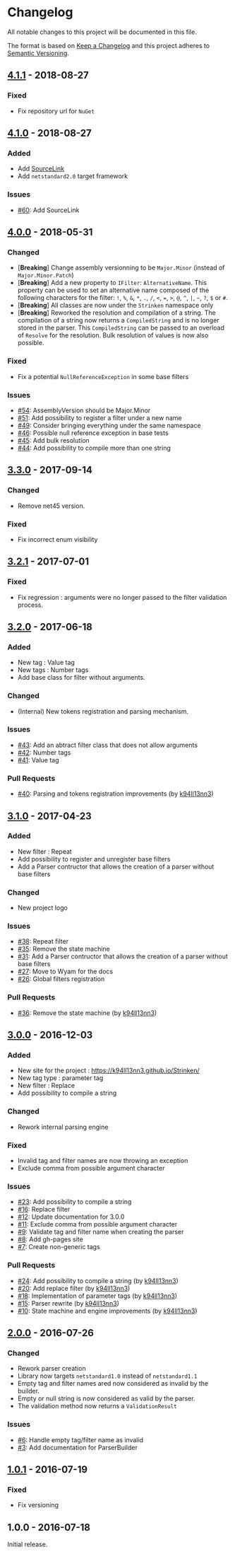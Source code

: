 # Changelog

All notable changes to this project will be documented in this file.

The format is based on [Keep a Changelog](http://keepachangelog.com/en/1.0.0/)
and this project adheres to [Semantic Versioning](http://semver.org/spec/v2.0.0.html).

## [4.1.1] - 2018-08-27

### Fixed

- Fix repository url for `NuGet`

## [4.1.0] - 2018-08-27

### Added

- Add [SourceLink](https://github.com/dotnet/sourcelink)
- Add `netstandard2.0` target framework

### Issues

- [#60](https://github.com/k94ll13nn3/Strinken/issues/60): Add SourceLink

## [4.0.0] - 2018-05-31

### Changed

- [**Breaking**] Change assembly versionning to be `Major.Minor` (instead of `Major.Minor.Patch`)
- [**Breaking**] Add a new property to `IFilter`: `AlternativeName`. This property can be used to set an alternative name composed of the following characters for the filter: `!`, `%`, `&`, `*`, `.`, `/`, `<`, `=`, `>`, `@`, `^`, `|`, `~`, `?`, `$` or `#`.
- [**Breaking**] All classes are now under the `Strinken` namespace only
- [**Breaking**] Reworked the resolution and compilation of a string. The compilation of a string now returns a `CompiledString` and is no longer stored in the parser. This `CompiledString` can be passed to an overload of `Resolve` for the resolution. Bulk resolution of values is now also possible.

### Fixed

- Fix a potential `NullReferenceException` in some base filters

### Issues

- [#54](https://github.com/k94ll13nn3/Strinken/issues/54): AssemblyVersion should be Major.Minor
- [#51](https://github.com/k94ll13nn3/Strinken/issues/51): Add possibility to register a filter under a new name
- [#49](https://github.com/k94ll13nn3/Strinken/issues/49): Consider bringing everything under the same namespace
- [#46](https://github.com/k94ll13nn3/Strinken/issues/46): Possible null reference exception in base tests
- [#45](https://github.com/k94ll13nn3/Strinken/issues/45): Add bulk resolution
- [#44](https://github.com/k94ll13nn3/Strinken/issues/44): Add possibility to compile more than one string

## [3.3.0] - 2017-09-14

### Changed

- Remove net45 version.

### Fixed

- Fix incorrect enum visibility

## [3.2.1] - 2017-07-01

### Fixed 

- Fix regression : arguments were no longer passed to the filter validation process.

## [3.2.0] - 2017-06-18

### Added 

- New tag : Value tag
- New tags : Number tags
- Add base class for filter without arguments.

### Changed

- (Internal) New tokens registration and parsing mechanism.

### Issues

- [#43](https://github.com/k94ll13nn3/Strinken/issues/43): Add an abtract filter class that does not allow arguments
- [#42](https://github.com/k94ll13nn3/Strinken/issues/42): Number tags
- [#41](https://github.com/k94ll13nn3/Strinken/issues/41): Value tag

### Pull Requests

- [#40](https://github.com/k94ll13nn3/Strinken/pull/40): Parsing and tokens registration improvements (by [k94ll13nn3](https://github.com/k94ll13nn3))

## [3.1.0] - 2017-04-23

### Added 

- New filter : Repeat
- Add possibility to register and unregister base filters
- Add a Parser contructor that allows the creation of a parser without base filters

### Changed

- New project logo

### Issues

- [#38](https://github.com/k94ll13nn3/Strinken/issues/38): Repeat filter
- [#35](https://github.com/k94ll13nn3/Strinken/issues/35): Remove the state machine
- [#31](https://github.com/k94ll13nn3/Strinken/issues/31): Add a Parser contructor that allows the creation of a parser without base filters
- [#27](https://github.com/k94ll13nn3/Strinken/issues/27): Move to Wyam for the docs
- [#26](https://github.com/k94ll13nn3/Strinken/issues/26): Global filters registration

### Pull Requests

- [#36](https://github.com/k94ll13nn3/Strinken/pull/36): Remove the state machine (by [k94ll13nn3](https://github.com/k94ll13nn3))

## [3.0.0] - 2016-12-03

### Added

- New site for the project : https://k94ll13nn3.github.io/Strinken/
- New tag type : parameter tag
- New filter : Replace
- Add possibility to compile a string

### Changed

- Rework internal parsing engine

### Fixed

- Invalid tag and filter names are now throwing an exception
- Exclude comma from possible argument character

### Issues

- [#23](https://github.com/k94ll13nn3/Strinken/issues/23): Add possibility to compile a string
- [#16](https://github.com/k94ll13nn3/Strinken/issues/16): Replace filter
- [#12](https://github.com/k94ll13nn3/Strinken/issues/12): Update documentation for 3.0.0
- [#11](https://github.com/k94ll13nn3/Strinken/issues/11): Exclude comma from possible argument character
- [#9](https://github.com/k94ll13nn3/Strinken/issues/9): Validate tag and filter name when creating the parser
- [#8](https://github.com/k94ll13nn3/Strinken/issues/8): Add gh-pages site
- [#7](https://github.com/k94ll13nn3/Strinken/issues/7): Create non-generic tags

### Pull Requests

- [#24](https://github.com/k94ll13nn3/Strinken/pull/24): Add possibility to compile a string (by [k94ll13nn3](https://github.com/k94ll13nn3))
- [#20](https://github.com/k94ll13nn3/Strinken/pull/20): Add replace filter (by [k94ll13nn3](https://github.com/k94ll13nn3))
- [#18](https://github.com/k94ll13nn3/Strinken/pull/18): Implementation of parameter tags (by [k94ll13nn3](https://github.com/k94ll13nn3))
- [#15](https://github.com/k94ll13nn3/Strinken/pull/15): Parser rewrite (by [k94ll13nn3](https://github.com/k94ll13nn3))
- [#10](https://github.com/k94ll13nn3/Strinken/pull/10): State machine and engine improvements (by [k94ll13nn3](https://github.com/k94ll13nn3))

## [2.0.0] - 2016-07-26

### Changed

- Rework parser creation
- Library now targets `netstandard1.0` instead of `netstandard1.1`
- Empty tag and filter names ared now considered as invalid by the builder.
- Empty or null string is now considered as valid by the parser.
- The validation method now returns a `ValidationResult`

### Issues

- [#6](https://github.com/k94ll13nn3/Strinken/issues/6): Handle empty tag/filter name as invalid
- [#3](https://github.com/k94ll13nn3/Strinken/issues/3): Add documentation for ParserBuilder

## [1.0.1] - 2016-07-19

### Fixed

- Fix versioning

## 1.0.0 - 2016-07-18

Initial release.

[4.1.1]: https://github.com/k94ll13nn3/Strinken/compare/v4.1.0...v4.1.1
[4.1.0]: https://github.com/k94ll13nn3/Strinken/compare/v4.0.0...v4.1.0
[4.0.0]: https://github.com/k94ll13nn3/Strinken/compare/v3.3.0...v4.0.0
[3.3.0]: https://github.com/k94ll13nn3/Strinken/compare/v3.2.1...v3.3.0
[3.2.1]: https://github.com/k94ll13nn3/Strinken/compare/v3.2.0...v3.2.1
[3.2.0]: https://github.com/k94ll13nn3/Strinken/compare/v3.1.0...v3.2.0
[3.1.0]: https://github.com/k94ll13nn3/Strinken/compare/v3.0.0...v3.1.0
[3.0.0]: https://github.com/k94ll13nn3/Strinken/compare/v2.0.0...v3.0.0
[2.0.0]: https://github.com/k94ll13nn3/Strinken/compare/v1.0.1...v2.0.0
[1.0.1]: https://github.com/k94ll13nn3/Strinken/compare/v1.0.0...v1.0.1